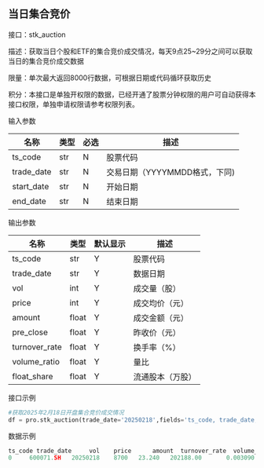 ## 当日集合竞价

接口：stk_auction

描述：获取当日个股和ETF的集合竞价成交情况，每天9点25~29分之间可以获取当日的集合竞价成交数据

限量：单次最大返回8000行数据，可根据日期或代码循环获取历史

积分：本接口是单独开权限的数据，已经开通了股票分钟权限的用户可自动获得本接口权限，单独申请权限请参考权限列表。

输入参数

| 名称 | 类型 | 必选 | 描述 |
| --- | --- | --- | --- |
| ts_code | str | N | 股票代码 |
| trade_date | str | N | 交易日期（YYYYMMDD格式，下同) |
| start_date | str | N | 开始日期 |
| end_date | str | N | 结束日期 |

输出参数

| 名称 | 类型 | 默认显示 | 描述 |
| --- | --- | --- | --- |
| ts_code | str | Y | 股票代码 |
| trade_date | str | Y | 数据日期 |
| vol | int | Y | 成交量（股） |
| price | int | Y | 成交均价（元） |
| amount | float | Y | 成交金额（元） |
| pre_close | float | Y | 昨收价（元） |
| turnover_rate | float | Y | 换手率（%） |
| volume_ratio | float | Y | 量比 |
| float_share | float | Y | 流通股本（万股） |

接口示例

```python
#获取2025年2月18日开盘集合竞价成交情况
df = pro.stk_auction(trade_date='20250218',fields='ts_code, trade_date,vol,price,amount,turnover_rate,volume_ratio')
```

数据示例

```python
ts_code trade_date     vol    price      amount  turnover_rate  volume_ratio
0     600071.SH   20250218    8700   23.240   202188.00       0.003090      0.150628
```